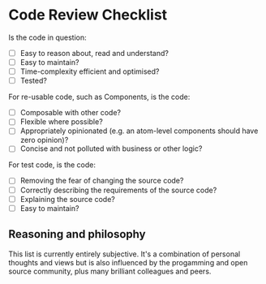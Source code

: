 # Code Review Checklist

Is the code in question:

- [ ] Easy to reason about, read and understand?
- [ ] Easy to maintain?
- [ ] Time-complexity efficient and optimised?
- [ ] Tested?

For re-usable code, such as Components, is the code:

- [ ] Composable with other code?
- [ ] Flexible where possible?
- [ ] Appropriately opinionated (e.g. an atom-level components should have zero opinion)?
- [ ] Concise and not polluted with business or other logic?

For test code, is the code:

- [ ] Removing the fear of changing the source code?
- [ ] Correctly describing the requirements of the source code?
- [ ] Explaining the source code?
- [ ] Easy to maintain?

## Reasoning and philosophy

This list is currently entirely subjective. It's a combination of personal thoughts and views but is also influenced by the progamming and open source community, plus many brilliant colleagues and peers.
